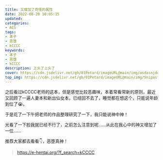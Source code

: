 ```yaml
---
title: 又增加了奇怪的属性
date: 2022-08-20 10:05:15
updated:
categories:
- ACG
tags:
- 本子
- 恶堕
- kCCCC
keywords:
- 本子
- 恶堕
- kCCCC
description: 上头了上头了
cover: https://cdn.jsdelivr.net/gh/01Petard/imageURL@main/img/asdasnjddiaidadoiadasil.png
top_img: https://cdn.jsdelivr.net/gh/01Petard/imageURL@main/img/Snipaste_2022-08-20_15-46-57.jpg
---
```


之后看过kCCCC老师的这本，但是感觉比较恶趣味，本着常看常新的原则，最近又回顾了一遍人妻本和新出仙女本，已经回不去了，睡觉都在想这个，只能说年龄到位了😭。

于是花了一下午把老师的作品整理研究了一下，我只能说神中神！

光看了一下脸我就已经不行了，之前怎么注意到呢……从此在我心中的神又增加了一位……

推荐大家都去看看👇，恶堕真神！

> https://e-hentai.org/?f_search=kCCCC